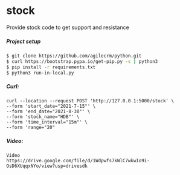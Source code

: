 # stock
Provide stock code to get support and resistance


##### Project setup
```sh
$ git clone https://github.com/agilecrm/python.git
$ curl https://bootstrap.pypa.io/get-pip.py -s | python3
$ pip install -r requirements.txt
$ python3 run-in-local.py
```


##### Curl:
```
curl --location --request POST 'http://127.0.0.1:5000/stock' \
--form 'start_date="2021-7-15"' \
--form 'end_date="2021-8-30"' \
--form 'stock_name="HDB"' \
--form 'time_interval="15m"' \
--form 'range="20"
```


##### Video:
``` 
Video
https://drive.google.com/file/d/1Wdpwfs7kWlC7wkwIo9i-OsD6XUqqxNYo/view?usp=drivesdk
```
